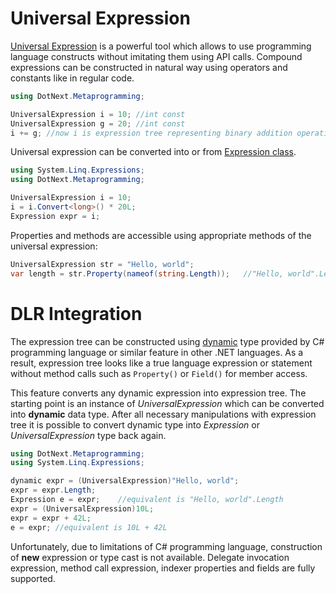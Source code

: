Universal Expression
====
[Universal Expression](../../api/DotNext.Metaprogramming.UniversalExpression.yml) is a powerful tool which allows to use programming language constructs without imitating them using API calls. Compound expressions can be constructed in natural way using operators and constants like in regular code.

```csharp
using DotNext.Metaprogramming;

UniversalExpression i = 10; //int const
UniversalExpression g = 20; //int const
i += g; //now i is expression tree representing binary addition operation
```

Universal expression can be converted into or from [Expression class](https://docs.microsoft.com/en-us/dotnet/api/system.linq.expressions.expression).

```csharp
using System.Linq.Expressions;
using DotNext.Metaprogramming;

UniversalExpression i = 10;
i = i.Convert<long>() * 20L;
Expression expr = i;
```

Properties and methods are accessible using appropriate methods of the universal expression:

```csharp
UniversalExpression str = "Hello, world";
var length = str.Property(nameof(string.Length));   //"Hello, world".Length
```

# DLR Integration
The expression tree can be constructed using [dynamic](https://docs.microsoft.com/en-us/dotnet/csharp/programming-guide/types/using-type-dynamic) type provided by C# programming language or similar feature in other .NET languages. As a result, expression tree looks like a true language expression or statement without method calls such as `Property()` or `Field()` for member access.

This feature converts any dynamic expression into expression tree. The starting point is an instance of _UniversalExpression_ which can be converted into **dynamic** data type. After all necessary manipulations with expression tree it is possible to convert dynamic type into _Expression_ or _UniversalExpression_ type back again.

```csharp
using DotNext.Metaprogramming;
using System.Linq.Expressions;

dynamic expr = (UniversalExpression)"Hello, world";
expr = expr.Length;
Expression e = expr;    //equivalent is "Hello, world".Length
expr = (UniversalExpression)10L;
expr = expr + 42L;
e = expr; //equivalent is 10L + 42L
```

Unfortunately, due to limitations of C# programming language, construction of **new** expression or type cast is not available. Delegate invocation expression, method call expression, indexer properties and fields are fully supported.
